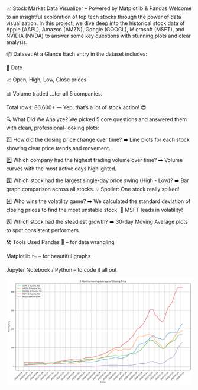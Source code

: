 📈 Stock Market Data Visualizer – Powered by Matplotlib & Pandas
Welcome to an insightful exploration of top tech stocks through the power of data visualization. In this project, we dive deep into the historical stock data of Apple (AAPL), Amazon (AMZN), Google (GOOGL), Microsoft (MSFT), and NVIDIA (NVDA) to answer some key questions with stunning plots and clear analysis.

📦 Dataset At a Glance
Each entry in the dataset includes:

📅 Date

📈 Open, High, Low, Close prices

📊 Volume traded
...for all 5 companies.

Total rows: 86,600+ — Yep, that’s a lot of stock action! 😎

🔍 What Did We Analyze?
We picked 5 core questions and answered them with clean, professional-looking plots:

1️⃣ How did the closing price change over time?
➡️ Line plots for each stock showing clear price trends and movement.

2️⃣ Which company had the highest trading volume over time?
➡️ Volume curves with the most active days highlighted.

3️⃣ Which stock had the largest single-day price swing (High - Low)?
➡️ Bar graph comparison across all stocks.
💡 Spoiler: One stock really spiked!

4️⃣ Who wins the volatility game?
➡️ We calculated the standard deviation of closing prices to find the most unstable stock.
👀 MSFT leads in volatility!

5️⃣ Which stock had the steadiest growth?
➡️ 30-day Moving Average plots to spot consistent performers.

🛠 Tools Used
Pandas 🐼 – for data wrangling

Matplotlib 📉 – for beautiful graphs

Jupyter Notebook / Python – to code it all out

![Current Trends Follow by Each Stock Compariosn over every 3 Months](moving_avg_comparison.png)

